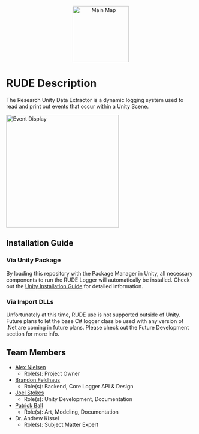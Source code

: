 <p align="center">
     <img src="https://github.com/vmasc-capabilities-lab/RUDE/blob/main/github%7E/RUDE_Black.png" height="150" alt="Main Map"/>
</p>

# RUDE Description
The Research Unity Data Extractor is a dynamic logging system used to read and print out events that occur within a Unity Scene.



<img src="https://github.com/vmasc-capabilities-lab/RUDE/blob/main/github%7E/Colliding.png" height="300" alt="Event Display"/>

## Installation Guide

### Via Unity Package
By loading this repository with the Package Manager in Unity, all necessary components to run the RUDE Logger will automatically be installed. Check out the [Unity Installation Guide](https://github.com/vmasc-capabilities-lab/RUDE/wiki/Installation-Guide#unity-install) for detailed information.

### Via Import DLLs
Unfortunately at this time, RUDE use is not supported outside of Unity. Future plans to let the base C# logger class be used with any version of .Net are coming in future plans. Please check out the Future Development section for more info.

## Team Members
* [Alex Nielsen](https://github.com/ACNielsen)
  * Role(s): Project Owner
* [Brandon Feldhaus](https://github.com/BrandonFeldhaus)
  * Role(s): Backend, Core Logger API & Design
* [Joel Stokes](https://github.com/joelstokes)
  * Role(s): Unity Development, Documentation
* [Patrick Ball](https://github.com/p1ball)
  * Role(s): Art, Modeling, Documentation
* Dr. Andrew Kissel
  * Role(s): Subject Matter Expert
